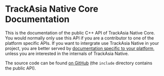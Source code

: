 # TrackAsia Native Core Documentation

This is the documentation of the public C++ API of TrackAsia Native Core. You would normally only use this API if you are a contributor to one of the platform specific APIs. If you want to intergrate use TrackAsia Native in your project, you are better served by [documentation specific to your platform](https://track-asia.com/projects/trackasia-native/), unless you are interested in the internals of TrackAsia Native.

The source code can be found [on GitHub](https://github.com/track-asia/trackasia-native) (the `include` directory contains the public API).

